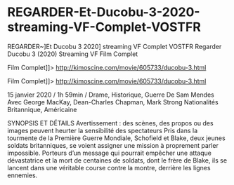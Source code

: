 # REGARDER-Et-Ducobu-3-2020-streaming-VF-Complet-VOSTFR
REGARDER~]Et Ducobu 3 2020] streaming VF Complet VOSTFR
Regarder Ducobu 3 (2020) Streaming VF Film Complet

Film Complet]]> http://kimoscine.com/movie/605733/ducobu-3.html

Film Complet]]> http://kimoscine.com/movie/605733/ducobu-3.html

15 janvier 2020 / 1h 59min / Drame, Historique, Guerre De Sam Mendes Avec George MacKay, Dean-Charles Chapman, Mark Strong Nationalités Britannique, Américaine

SYNOPSIS ET DÉTAILS Avertissement : des scènes, des propos ou des images peuvent heurter la sensibilité des spectateurs Pris dans la tourmente de la Première Guerre Mondiale, Schofield et Blake, deux jeunes soldats britanniques, se voient assigner une mission à proprement parler impossible. Porteurs d’un message qui pourrait empêcher une attaque dévastatrice et la mort de centaines de soldats, dont le frère de Blake, ils se lancent dans une véritable course contre la montre, derrière les lignes ennemies.
